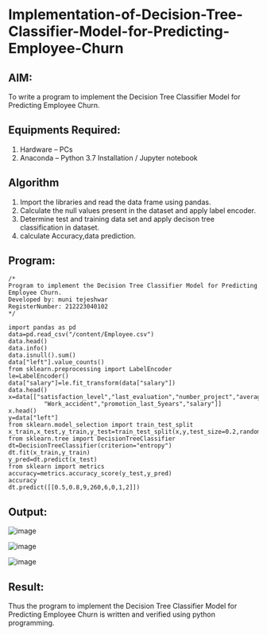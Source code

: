 # Implementation-of-Decision-Tree-Classifier-Model-for-Predicting-Employee-Churn

## AIM:
To write a program to implement the Decision Tree Classifier Model for Predicting Employee Churn.

## Equipments Required:
1. Hardware – PCs
2. Anaconda – Python 3.7 Installation / Jupyter notebook

## Algorithm
1. Import the libraries and read the data frame using pandas.
2. Calculate the null values present in the dataset and apply label encoder.
3. Determine test and training data set and apply decison tree classification in dataset.
4. calculate Accuracy,data prediction.

## Program:
```
/*
Program to implement the Decision Tree Classifier Model for Predicting Employee Churn.
Developed by: muni tejeshwar
RegisterNumber: 212223040102
*/

import pandas as pd
data=pd.read_csv("/content/Employee.csv")
data.head()
data.info()
data.isnull().sum()
data["left"].value_counts()
from sklearn.preprocessing import LabelEncoder
le=LabelEncoder()
data["salary"]=le.fit_transform(data["salary"])
data.head()
x=data[["satisfaction_level","last_evaluation","number_project","average_montly_hours","time_spend_company",
          "Work_accident","promotion_last_5years","salary"]]
x.head()
y=data["left"]
from sklearn.model_selection import train_test_split
x_train,x_test,y_train,y_test=train_test_split(x,y,test_size=0.2,random_state=100)
from sklearn.tree import DecisionTreeClassifier
dt=DecisionTreeClassifier(criterion="entropy")
dt.fit(x_train,y_train)
y_pred=dt.predict(x_test)
from sklearn import metrics
accuracy=metrics.accuracy_score(y_test,y_pred)
accuracy
dt.predict([[0.5,0.8,9,260,6,0,1,2]])
```

## Output:
![image](https://github.com/SanjithaBolisetti/Implementation-of-Decision-Tree-Classifier-Model-for-Predicting-Employee-Churn/assets/119393633/e0a7971b-4af6-4e54-9aeb-a44a03edfdcb)

![image](https://github.com/SanjithaBolisetti/Implementation-of-Decision-Tree-Classifier-Model-for-Predicting-Employee-Churn/assets/119393633/e5786d97-2d64-4e2f-a91b-6af899ab22f6)

![image](https://github.com/SanjithaBolisetti/Implementation-of-Decision-Tree-Classifier-Model-for-Predicting-Employee-Churn/assets/119393633/4410659a-5932-475b-a683-88b62ab650f7)

## Result:
Thus the program to implement the  Decision Tree Classifier Model for Predicting Employee Churn is written and verified using python programming.

